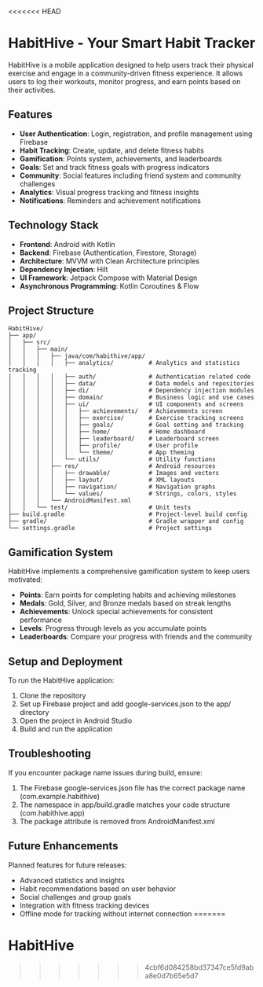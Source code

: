 <<<<<<< HEAD
# HabitHive - Your Smart Habit Tracker

HabitHive is a mobile application designed to help users track their physical exercise and engage in a community-driven fitness experience. It allows users to log their workouts, monitor progress, and earn points based on their activities.

## Features

- **User Authentication**: Login, registration, and profile management using Firebase
- **Habit Tracking**: Create, update, and delete fitness habits
- **Gamification**: Points system, achievements, and leaderboards
- **Goals**: Set and track fitness goals with progress indicators
- **Community**: Social features including friend system and community challenges
- **Analytics**: Visual progress tracking and fitness insights
- **Notifications**: Reminders and achievement notifications

## Technology Stack

- **Frontend**: Android with Kotlin
- **Backend**: Firebase (Authentication, Firestore, Storage)
- **Architecture**: MVVM with Clean Architecture principles
- **Dependency Injection**: Hilt
- **UI Framework**: Jetpack Compose with Material Design
- **Asynchronous Programming**: Kotlin Coroutines & Flow

## Project Structure

```
HabitHive/
├── app/
│   ├── src/
│   │   ├── main/
│   │   │   ├── java/com/habithive/app/
│   │   │   │   ├── analytics/          # Analytics and statistics tracking
│   │   │   │   ├── auth/               # Authentication related code
│   │   │   │   ├── data/               # Data models and repositories
│   │   │   │   ├── di/                 # Dependency injection modules
│   │   │   │   ├── domain/             # Business logic and use cases
│   │   │   │   ├── ui/                 # UI components and screens
│   │   │   │   │   ├── achievements/   # Achievements screen
│   │   │   │   │   ├── exercise/       # Exercise tracking screens
│   │   │   │   │   ├── goals/          # Goal setting and tracking
│   │   │   │   │   ├── home/           # Home dashboard
│   │   │   │   │   ├── leaderboard/    # Leaderboard screen
│   │   │   │   │   ├── profile/        # User profile
│   │   │   │   │   └── theme/          # App theming
│   │   │   │   └── utils/              # Utility functions
│   │   │   ├── res/                    # Android resources
│   │   │   │   ├── drawable/           # Images and vectors
│   │   │   │   ├── layout/             # XML layouts
│   │   │   │   ├── navigation/         # Navigation graphs
│   │   │   │   └── values/             # Strings, colors, styles
│   │   │   └── AndroidManifest.xml
│   │   └── test/                       # Unit tests
├── build.gradle                        # Project-level build config
├── gradle/                             # Gradle wrapper and config
└── settings.gradle                     # Project settings
```

## Gamification System

HabitHive implements a comprehensive gamification system to keep users motivated:

- **Points**: Earn points for completing habits and achieving milestones
- **Medals**: Gold, Silver, and Bronze medals based on streak lengths
- **Achievements**: Unlock special achievements for consistent performance
- **Levels**: Progress through levels as you accumulate points
- **Leaderboards**: Compare your progress with friends and the community

## Setup and Deployment

To run the HabitHive application:

1. Clone the repository
2. Set up Firebase project and add google-services.json to the app/ directory
3. Open the project in Android Studio
4. Build and run the application

## Troubleshooting

If you encounter package name issues during build, ensure:

1. The Firebase google-services.json file has the correct package name (com.example.habithive)
2. The namespace in app/build.gradle matches your code structure (com.habithive.app)
3. The package attribute is removed from AndroidManifest.xml

## Future Enhancements

Planned features for future releases:

- Advanced statistics and insights
- Habit recommendations based on user behavior
- Social challenges and group goals
- Integration with fitness tracking devices
- Offline mode for tracking without internet connection
=======
# HabitHive
>>>>>>> 4cbf6d084258bd37347ce5fd9aba8e0d7b65e5d7
